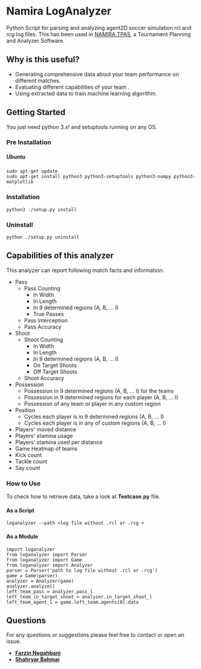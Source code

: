 # Namira LogAnalyzer
Python Script for parsing and analyzing agent2D soccer simulation rcl and rcg log files. This has been used in [NAMIRA TPAS](https://github.com/Farzin-Negahbani/Namira_TPAS),
a Tournament Planning and Analyzer Software.
## Why is this useful?
- Generating comprehensive data about your team performance on different matches. 
- Evaluating different capabilities of your team .
- Using extracted data to train machine learning algorithm.

## Getting Started

You just need python 3.x! and setuptools running on any OS.
### Pre Installation
##### Ubuntu
    sudo apt-get update
    sudo apt-get install python3 python3-setuptools python3-numpy python3-matplotlib
### Installation
    python3 ./setup.py install
### Uninstall
    python ./setup.py uninstall 

## Capabilities of this analyzer

This analyzer can report following match facts and information:
- Pass
   - Pass Counting 
     - In Width 
     - In Length
     - In 9 determined regions (A, B, ... I)  
     - True Passes 
  - Pass Interception
  - Pass Accuracy 
- Shoot
  - Shoot Counting 
    - In Width 
    - In Length
    - In 9 determined regions (A, B, ... I)
    - On Target Shoots
    - Off Target Shoots
  - Shoot Accuracy 
- Possession 
  - Possession in 9 determined regions (A, B, ... I) for the teams
  - Possession in 9 determined regions for each player (A, B, ... I)
  - Possession of any team or player in any custom region
- Position 
  - Cycles each player is in 9 determined regions (A, B, ... I)
  - Cycles each player is in any of custom regions (A, B, ... I)
- Players' moved distance
- Players' stamina usage
- Players' stamina used per distance
- Game Heatmap of teams
- Kick count
- Tackle count
- Say count
### How to Use
To check how to retrieve data, take a look at **Testcase.py** file. 
#### As a Script
    loganalyzer --path <log file without .rcl or .rcg >
#### As a Module
    import loganalyzer
    from loganalyzer import Parser
    from loganalyzer import Game
    from loganalyzer import Analyzer
    parser = Parser('path to log file without .rcl or .rcg')
    game = Game(parser)
    analyzer = Analyzer(game)
    analyzer.analyze()
    left_team_pass = analyzer.pass_l 
    left_team_in_target_shoot = analyzer.in_target_shoot_l 
    left_team_agent_1 = game.left_team.agents[0].data 
## Questions
For any questions or suggestions please feel free to contact or open an issue.
* **[Farzin Negahbani](mailto:farzin.negahbani@gmail.com)** 
* **[Shahryar Bahmai](mailto:shahryarbahmeie@gmail.com)**  
